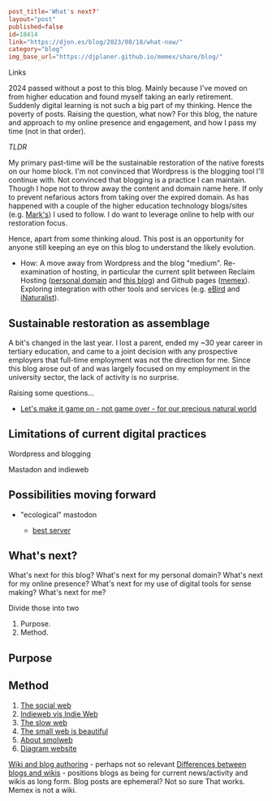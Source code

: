```toml
post_title='What's next?'
layout="post"
published=false
id=18414
link="https://djon.es/blog/2023/08/18/what-now/"
category="blog"
img_base_url="https://djplaner.github.io/memex/share/blog/"
```

Links 


2024 passed without a post to this blog. Mainly because I've moved on from higher education and found myself taking an early retirement. Suddenly digital learning is not such a big part of my thinking. Hence the poverty of posts. Raising the question, what now? For this blog, the nature and approach to my online presence and engagement, and how I pass my time (not in that order).

*TLDR* 

My primary past-time will be the sustainable restoration of the native forests on our home block. I'm not convinced that Wordpress is the blogging tool I'll continue with. Not convinced that blogging is a practice I can maintain. Though I hope not to throw away the content and domain name here. If only to prevent nefarious actors from taking over the expired domain. As has happened with a couple of the higher education technology blogs/sites (e.g. [Mark's](https://www.slideshare.net/marksmithers)) I used to follow. I do want to leverage online to help with our restoration focus.

Hence, apart from some thinking aloud. This post is an opportunity for anyone still keeping an eye on this blog to understand the likely evolution.

- How: A move away from Wordpress and the blog "medium". Re-examination of hosting, in particular the current split between Reclaim Hosting ([personal domain](https://djon.es) and [this blog](https://djon.es/blog/)) and Github pages ([memex](https://djplaner.github.io/memex/)). Exploring integration with other tools and services (e.g. [eBird](https://ebird.org/home) and [iNaturalist](https://inaturalist.ala.org.au/)).

## Sustainable restoration as assemblage

A bit's changed in the last year. I lost a parent, ended my ~30 year career in tertiary education, and came to a joint decision with any prospective employers that full-time employment was not the direction for me. Since this blog arose out of and was largely focused on my employment in the university sector, the lack of activity is no surprise.

Raising some questions...

- [Let's make it game on - not game over - for our precious natural world](https://theconversation.com/in-2025-lets-make-it-game-on-not-game-over-for-our-precious-natural-world-245761)

## Limitations of current digital practices

Wordpress and blogging

Mastadon and indieweb

## Possibilities moving forward

- "ecological" mastodon

    - [best server](https://www.sciencebase.com/science-blog/which-mastodon-server-should-i-use.html)

## What's next?

What's next for this blog? What's next for my personal domain? What's next for my online presence? What's next for my use of digital tools for sense making? What's next for me?

Divide those into two 

1. Purpose. 
2. Method.

## Purpose

## Method

1. [The social web](https://manuelmoreale.com/the-social-web)
2. [Indieweb vis Indie Web](https://fyr.io/post/indieweb_vs_indie_web)
3. [The slow web](https://www.jackcheng.com/the-slow-web/)
4. [The small web is beautiful](https://benhoyt.com/writings/the-small-web-is-beautiful/)
5. [About smolweb](https://smolweb.org/index.html)
6. [Diagram website](https://diagram.website/)

[Wiki and blog authoring](https://mathewlowry.medium.com/two-wiki-authors-and-a-blogger-walk-into-a-bar-7106c8376c6e) - perhaps not so relevant
[Differences between blogs and wikis](https://idratherbewriting.com/2012/04/19/differences-between-blogs-and-wikis-and-why-you-might-need-both/) - positions blogs as being for current news/activity and wikis as long form. Blog posts are ephemeral? Not so sure That works. Memex is not a wiki.
